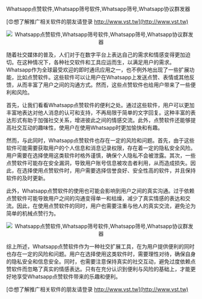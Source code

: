 Whatsapp点赞软件,Whatsapp筛号软件,Whatsapp筛号,Whatsapp协议群发器

[😍想了解推广相关软件的朋友请登录 http://www.vst.tw](http://www.vst.tw)

 <center><img src="https://vst.tw/MP4/tuiguang/png/3.png" alt="Whatsapp点赞软件,Whatsapp筛号软件,Whatsapp筛号,Whatsapp协议群发器"></center>

随着社交媒体的普及，人们对于在数字平台上表达自己的需求和情感变得更加迫切。在这种情况下，各种社交软件和工具应运而生，以满足用户的需求。Whatsapp作为全球最受欢迎的即时通讯应用之一，也不例外地出现了一些扩展功能，比如点赞软件。这些软件可以让用户在Whatsapp上发送点赞、表情或其他反馈，从而丰富了用户之间的沟通方式。然而，这些点赞软件也给用户带来了一些便利和风险。

首先，让我们看看Whatsapp点赞软件的便利之处。通过这些软件，用户可以更加丰富地表达对他人消息的认可和支持，不再局限于简单的文字回复。这种丰富的表达形式有助于加强社交关系，增进彼此之间的情感交流。此外，点赞软件还能够提高社交互动的趣味性，使用户在使用Whatsapp时更加愉快和有趣。

然而，与此同时，Whatsapp点赞软件也存在一定的风险和问题。首先，由于这些软件可能需要获取用户的个人信息和消息记录权限，存在着一定的隐私安全风险。用户需要在选择使用这类软件时格外谨慎，确保个人隐私不会被泄露。其次，一些点赞软件可能存在安全漏洞，导致用户账号信息被攻击者利用，从而造成损失。因此，在选择使用点赞软件时，用户需要选择信誉良好、安全性高的软件，并且保持软件的及时更新。

此外，Whatsapp点赞软件的使用也可能会影响到用户之间的真实沟通。过于依赖点赞软件可能导致用户之间的沟通变得单一和枯燥，减少了真实情感的表达和交流。因此，在使用点赞软件的同时，用户也需要注重与他人的真实交流，避免沦为简单的机械点赞行为。

 <center><img src="https://vst.tw/MP4/tuiguang/png/7.png" alt="Whatsapp点赞软件,Whatsapp筛号软件,Whatsapp筛号,Whatsapp协议群发器"></center>

综上所述，Whatsapp点赞软件作为一种社交扩展工具，在为用户提供便利的同时也存在一定的风险和问题。用户在选择使用这类软件时，需要理性对待，确保自身的隐私安全和信息安全。同时，也需要注意保持真实的社交互动，避免过度依赖点赞软件而忽略了真实的情感表达。只有在充分认识到便利与风险的基础上，才能更好地享受Whatsapp点赞软件带来的乐趣和便利。

[😍想了解推广相关软件的朋友请登录 http://www.vst.tw](http://www.vst.tw)



